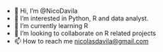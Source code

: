 - 👋 Hi, I’m @NicoDavila
- 👀 I’m interested in Python, R and data analyst.
- 🌱 I’m currently learning R
- 💞️ I’m looking to collaborate on R related projects
- 📫 How to reach me nicolasdavila@gmail.com

<!---
NicoDavila/NicoDavila is a ✨ special ✨ repository because its `README.md` (this file) appears on your GitHub profile.
You can click the Preview link to take a look at your changes.
--->

